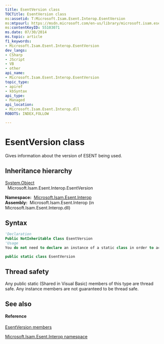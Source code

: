 ```yaml
---
title: EsentVersion class
TOCTitle: EsentVersion class
ms:assetid: T:Microsoft.Isam.Esent.Interop.EsentVersion
ms:mtpsurl: https://msdn.microsoft.com/en-us/library/microsoft.isam.esent.interop.esentversion(v=EXCHG.10)
ms:contentKeyID: 55103071
ms.date: 07/30/2014
ms.topic: article
f1_keywords:
- Microsoft.Isam.Esent.Interop.EsentVersion
dev_langs:
- CSharp
- JScript
- VB
- other
api_name: 
- Microsoft.Isam.Esent.Interop.EsentVersion
topic_type: 
- apiref
- kbSyntax
api_type: 
- Managed
api_location: 
- Microsoft.Isam.Esent.Interop.dll
ROBOTS: INDEX,FOLLOW

---
```


# EsentVersion class

Gives information about the version of ESENT being used.

## Inheritance hierarchy

[System.Object](https://docs.microsoft.com/dotnet/api/system.object?redirectedfrom=MSDN)  
  Microsoft.Isam.Esent.Interop.EsentVersion  

**Namespace:**  [Microsoft.Isam.Esent.Interop](hh596136\(v=exchg.10\).md)  
**Assembly:**  Microsoft.Isam.Esent.Interop (in Microsoft.Isam.Esent.Interop.dll)

## Syntax

``` vb
'Declaration
Public NotInheritable Class EsentVersion
'Usage
You do not need to declare an instance of a static class in order to access its members.
```

``` csharp
public static class EsentVersion
```

## Thread safety

Any public static (Shared in Visual Basic) members of this type are thread safe. Any instance members are not guaranteed to be thread safe.

## See also

#### Reference

[EsentVersion members](dn350854\(v=exchg.10\).md)

[Microsoft.Isam.Esent.Interop namespace](hh596136\(v=exchg.10\).md)

